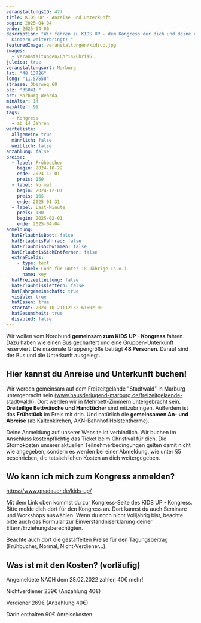 ```yaml
---
veranstaltungsID: 477
title: KIDS UP - Anreise und Unterkunft
begin: 2025-04-04
ende: 2025-04-06
description: "Wir fahren zu KIDS UP - dem Kongress der dich und deine Arbeit mit
  Kindern weiterbringt! "
featuredImage: veranstaltungen/kidsup.jpg
images:
  - veranstaltungen/Chris/Chris6
juleica: true
veranstaltungsort: Marburg
lat: "48.13726"
long: "11.57558"
strasse: Oberweg 60
plz: "35041 "
ort: Marburg-Wehrda
minAlter: 14
maxAlter: 99
tags:
  - Kongress
  - ab 14 Jahren
warteliste:
  allgemein: true
  männlich: false
  weiblich: false
anzahlung: false
preise:
  - label: Frühbucher
    begin: 2024-10-22
    ende: 2024-12-01
    preis: 150
  - label: Normal
    begin: 2024-12-01
    preis: 165
    ende: 2025-01-31
  - label: Last-Minute
    preis: 180
    begin: 2025-02-01
    ende: 2025-04-04
anmeldung:
  hatErlaubnisBoot: false
  hatErlaubnisFahrrad: false
  hatErlaubnisSchwimmen: false
  hatErlaubnisSichEntfernen: false
  extraFields:
    - type: text
      label: Code für unter 18 Jährige (s.o.)
      name: key
  hatFreizeitleitung: false
  hatErlaubnisKlettern: false
  hatFahrgemeinschaft: true
  visible: true
  hatEssen: true
  startAt: 2024-10-21T12:32:61+02:00
  hatGesundheit: true
  disabled: false
---
```

Wir wollen vom Nordbund **gemeinsam zum KIDS UP - Kongress** fahren. Dazu haben wie einen Bus gechartert und eine Gruppen-Unterkunft reserviert. 
Die maximale Gruppengröße beträgt **48 Personen**. Darauf sind der Bus und die Unterkunft ausgelegt.

## Hier kannst du Anreise und Unterkunft buchen!

Wir werden gemeinsam auf dem Freizeitgelände "Stadtwald" in Marburg untergebracht sein (www.hausderjugend-marburg.de/freizeitgelaende-stadtwald/). Dort werden wir in Mehrbett-Zimmern untergebracht sein. **Dreiteilige Bettwäsche und Handtücher** sind mitzubringen. Außerdem ist das **Frühstück** im Preis mit drin. Und natürlich die **gemeinsamen An- und Abreise** (ab Kaltenkirchen, AKN-Bahnhof Holstentherme).

Deine Anmeldung auf unserer Website ist verbindlich. Wir buchen im Anschluss kostenpflichtig das Ticket beim Christival für dich. Die Stornokosten unserer aktuellen Teilnehmerbedingungen gelten damit nicht wie angegeben, sondern es werden bei einer Abmeldung, wie unter §5 beschrieben, die tatsächlichen Kosten an dich weitergegeben.

## Wo kann ich mich zum Kongress anmelden?

https://www.gnadauer.de/kids-up/

Mit dem Link oben kommst du zur Kongress-Seite des KIDS UP - Kongress. Bitte melde dich dort für den Kongress an. Dort kannst du auch Seminare und Workshops auswählen. Wenn du noch nicht Volljährig bist, beachte bitte auch das Formular zur Einverständniserklärung deiner Eltern/Erziehungsberechtigten.

Beachte auch dort die gestaffelten Preise für den Tagungsbeitrag (Frühbucher, Normal, Nicht-Verdiener...).



## Was ist mit den Kosten? (vorläufig)

Angemeldete NACH dem 28.02.2022 zahlen 40€ mehr!

Nichtverdiener 239€ (Anzahlung 40€)

Verdiener 269€ (Anzahlung 40€)

Darin enthalten 90€ Anreisekosten.